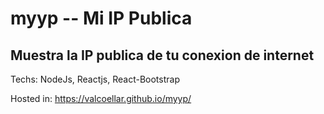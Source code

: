 # myyp --  Mi IP Publica


Muestra la IP publica de tu conexion de internet
------------------------------------------------

Techs: NodeJs, Reactjs, React-Bootstrap

Hosted in: https://valcoellar.github.io/myyp/




